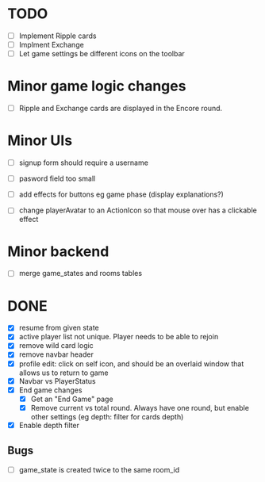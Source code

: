 # TODO

* [ ] Implement Ripple cards
* [ ] Implment Exchange
* [ ] Let game settings be different icons on the toolbar

# Minor game logic changes


* [ ] Ripple and Exchange cards are displayed in the Encore round. 


# Minor UIs
* [ ] signup form should require a username
* [ ] pasword field too small
* [ ] add effects for buttons eg game phase (display explanations?)
* [ ] change playerAvatar to an ActionIcon so that mouse over has a clickable effect


# Minor backend
* [ ] merge game_states and rooms tables

# DONE
* [x] resume from given state
* [x] active player list not unique. Player needs to be able to rejoin
* [x] remove wild card logic
* [x] remove navbar header
* [x] profile edit: click on self icon, and should be an overlaid window that allows us to return to game
* [x] Navbar vs PlayerStatus
* [x] End game changes
    * [x] Get an "End Game" page
    * [x] Remove current vs total round. Always have one round, but  enable other settings (eg depth: filter for cards depth)
* [x] Enable depth filter

## Bugs

* [ ] game_state is created twice to the same room_id

